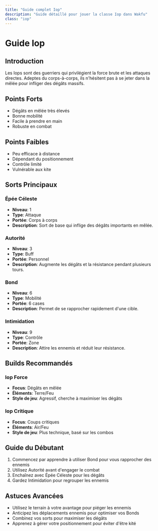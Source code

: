 ```yaml
---
title: "Guide complet Iop"
description: "Guide détaillé pour jouer la classe Iop dans Wakfu"
class: "iop"
---
```


# Guide Iop

## Introduction
Les Iops sont des guerriers qui privilégient la force brute et les attaques directes. Adeptes du corps-à-corps, ils n'hésitent pas à se jeter dans la mêlée pour infliger des dégâts massifs.

## Points Forts
- Dégâts en mêlée très élevés
- Bonne mobilité
- Facile à prendre en main
- Robuste en combat

## Points Faibles
- Peu efficace à distance
- Dépendant du positionnement
- Contrôle limité
- Vulnérable aux kite

## Sorts Principaux

### Épée Céleste
- **Niveau**: 1
- **Type**: Attaque
- **Portée**: Corps à corps
- **Description**: Sort de base qui inflige des dégâts importants en mêlée.

### Autorité
- **Niveau**: 3
- **Type**: Buff
- **Portée**: Personnel
- **Description**: Augmente les dégâts et la résistance pendant plusieurs tours.

### Bond
- **Niveau**: 6
- **Type**: Mobilité
- **Portée**: 6 cases
- **Description**: Permet de se rapprocher rapidement d'une cible.

### Intimidation
- **Niveau**: 9
- **Type**: Contrôle
- **Portée**: Zone
- **Description**: Attire les ennemis et réduit leur résistance.

## Builds Recommandés

### Iop Force
- **Focus**: Dégâts en mêlée
- **Éléments**: Terre/Feu
- **Style de jeu**: Agressif, cherche à maximiser les dégâts

### Iop Critique
- **Focus**: Coups critiques
- **Éléments**: Air/Feu
- **Style de jeu**: Plus technique, basé sur les combos

## Guide du Débutant
1. Commencez par apprendre à utiliser Bond pour vous rapprocher des ennemis
2. Utilisez Autorité avant d'engager le combat
3. Enchaînez avec Épée Céleste pour les dégâts
4. Gardez Intimidation pour regrouper les ennemis

## Astuces Avancées
- Utilisez le terrain à votre avantage pour piéger les ennemis
- Anticipez les déplacements ennemis pour optimiser vos Bonds
- Combinez vos sorts pour maximiser les dégâts
- Apprenez à gérer votre positionnement pour éviter d'être kité 